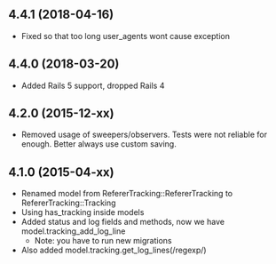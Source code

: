 ## 4.4.1 (2018-04-16)

  - Fixed so that too long user_agents wont cause exception

## 4.4.0 (2018-03-20)

  - Added Rails 5 support, dropped Rails 4

## 4.2.0 (2015-12-xx)

  - Removed usage of sweepers/observers. Tests were not reliable for enough. Better always use custom saving.

## 4.1.0 (2015-04-xx)

  - Renamed model from RefererTracking::RefererTracking to RefererTracking::Tracking
  - Using has_tracking inside models
  - Added status and log fields and methods, now we have model.tracking_add_log_line
     - Note: you have to run new migrations
  - Also added model.tracking.get_log_lines(/regexp/)
